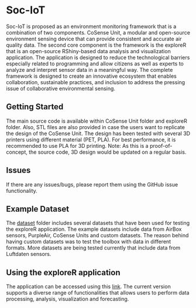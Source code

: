 # Soc-IoT
Soc-IoT is proposed as an environment monitoring framework that is a combination of two components. CoSense Unit, a modular and open-source environment sensing device that can provide consistent and accurate air quality data. The second core component is the framework is the exploreR that is an open-source RShiny-based data analysis and visualization application. The application is designed to reduce the technological barriers especially related to programming and allow citizens as well as experts to analyze and interpret sensor data in a meaningful way. The complete framework is designed to create an innovative ecosystem that enables collaboration, sustainable practices, and inclusion to address the pressing issue of collaborative environmental sensing.

## Getting Started
The main source code is available within CoSense Unit folder and exploreR folder. Also, STL files are also provided in case the users want to replicate the design of the CoSense Unit. The design has been tested with several 3D printers using different material (PET, PLA). For best performance, it is recommended to use PLA for 3D printing. 
Note: As this is a proof-of-concept, the source code, 3D design would be updated on a regular basis. 


## Issues
If there are any issues/bugs, please  report them using the GitHub issue functionality.

## Example Dataset
The [dataset](https://github.com/sachit27/Soc-IoT/tree/main/exploreR/dataset) folder includes several datasets that have been used for testing the exploreR application. The example datasets include data from AirBox sensors, PurpleAir, CoSense Units and custom datasets. The reason behind having custom datasets was to test the toolbox with data in different formats. More datasets are being tested currently that include data from Luftdaten sensors. 

## Using the exploreR application
The application can be accessed using this [link](https://sachitmahajan.shinyapps.io/exploreR/). 
The current version supports a diverse range of functionalities that allows users to perform data processing, analysis, visualization and forecasting.
